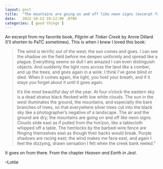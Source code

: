```yaml
---
layout: post
title:  "The mountains are going on and off like neon signs (excerpt from PaTC)"
date:   2022-10-22 19:22:00 -0700
categories: [ good things ]
---
```


An excerpt from my favorite book, *Pilgrim at Tinker Creek* by Annie Dillard (I’ll shorten to PaTC sometimes). This is when I knew I loved this book:

> The wind is terrific out of the west; the sun comes and goes. I can see the shadow on the field before me deepen uniformly and spread like a plague. Everything seems so dull I am amazed I can even distinguish objects. And suddenly the light runs across the land like a comber, and up the trees, and goes again in a wink: I think I’ve gone blind or died. When it comes again, the light, you hold your breath, and if it stays you forget about it until it goes again.
> 
> It’s the most beautiful day of the year. At four o’clock the eastern sky is a dead stratus black flecked with low white clouds. The sun in the west illuminates the ground, the mountains, and especially the bare branches of trees, so that everywhere silver trees cut into the black sky like a photographer’s negative of a landscape. The air and the ground are dry; the mountains are going on and off like neon signs. Clouds slide east as if pulled from the horizon, like a tablecloth whipped off a table. The hemlocks by the barbed-wire fence are flinging themselves east as though their backs would break. Purple shadows are racing east; the wind makes me face east, and again I feel the dizzying, drawn sensation I felt when the creek bank reeled.”

It goes on from there. From the chapter *Heaven and Earth in Jest*.

–Lottie

